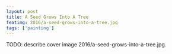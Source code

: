 ```yaml
---
layout: post
title: A Seed Grows Into A Tree
featimg: 2016/a-seed-grows-into-a-tree.jpg
tags: ['painting']
---
```


TODO: describe cover image 2016/a-seed-grows-into-a-tree.jpg.
